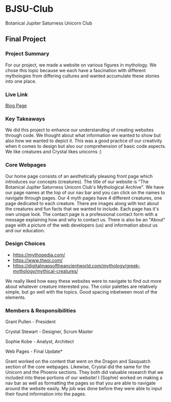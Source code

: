 # BJSU-Club

Botanical Jupiter Saturness Unicorn Club

## Final Project

### Project Summary

For our project, we made a website on various figures in mythology. We chose this topic because we each have a fascination with different mythologies from differing cultures and wanted accumulate these stories into one place.

### Live Link

[Blog Page](https://gwpullen.github.io/BJSU-Club/)

### Key Takeaways

We did this project to enhance our understanding of creating websites through code. We thought about what information we wanted to show but also how we wanted to depict it. This was a good practice of our creativity when it comes to design but also our comprehension of basic code aspects. We like creatures and Crystal likes unicorns :)

### Core Webpages

Our home page consists of an aesthetically pleasing front page which introduces our concepts (creatures). The title of our website is "The Botanical Jupiter Saturness Unicorn Club's Mythological Archive". We have our page names at the top of our nav bar and you can click on the names to navigate through pages.
Our 4 myth pages have 4 different creatures, one page dedicated to each creature. There are images along with text about the creatures and fun facts that we wanted to include. Each page has it's own unique look.
The contact page is a professional contact form with a message explaining how and why to contact us.
There is also be an "About" page with a picture of the web developers (us) and information about us and our education.

### Design Choices

- https://mythopedia.com/
- https://www.theoi.com/
- https://digitalmapsoftheancientworld.com/mythology/greek-mythology/mythical-creatures/

We really liked how easy these websites were to navigate to find out more about whatever creature interested you. The color palettes are relatively simple, but go well with the topics. Good spacing inbetween most of the elements.

### Members & Responsibilities

Grant Pullen - President

Crystal Stewart - Designer, Scrum Master

Sophie Kobe - Analyst, Architect

Web Pages - Final Update\*

Grant worked on the content that went on the Dragon and Sasquatch section of the core webpages.
Likewise, Crystal did the same for the Unicorn and the Phoenix sections.
They both did valuable research that we included into these portions of our website!
I (Sophie) worked on making a nav bar as well as formatting the pages so that you are able to navigate around the website easily.
My job was done before they were able to input their found information into the pages.
